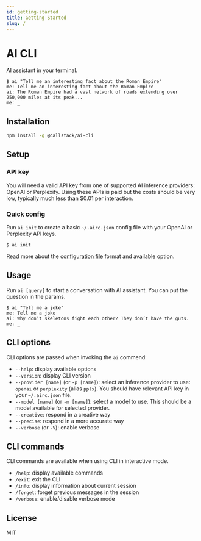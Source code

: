 ```yaml
---
id: getting-started
title: Getting Started
slug: /
---
```


# AI CLI

AI assistant in your terminal.

```shell-session
$ ai "Tell me an interesting fact about the Roman Empire"
me: Tell me an interesting fact about the Roman Empire
ai: The Roman Empire had a vast network of roads extending over 250,000 miles at its peak...
me: _
```

## Installation

```sh
npm install -g @callstack/ai-cli
```

## Setup

### API key

You will need a valid API key from one of supported AI inference providers: OpenAI or Perplexity. Using these APIs is paid but the costs should be very low, typically much less than $0.01 per interaction.

### Quick config

Run `ai init` to create a basic `~/.airc.json` config file with your OpenAI or Perplexity API keys.

```shell-session
$ ai init
```

Read more about the [configuration file](config-file) format and available option.

## Usage

Run `ai [query]` to start a conversation with AI assistant. You can put the question in the params.

```shell-session
$ ai "Tell me a joke"
me: Tell me a joke
ai: Why don’t skeletons fight each other? They don’t have the guts.
me: _
```

## CLI options

CLI options are passed when invoking the `ai` commend:

- `--help`: display available options
- `--version`: display CLI version
- `--provider [name]` (or `-p [name]`): select an inference provider to use: `openai` or `perplexity` (alias `pplx`). You should have relevant API key in your `~/.airc.json` file.
- `--model [name]` (or `-m [name]`): select a model to use. This should be a model available for selected provider.
- `--creative`: respond in a creative way
- `--precise`: respond in a more accurate way
- `--verbose` (or `-V`): enable verbose

## CLI commands

CLI commands are available when using CLI in interactive mode.

- `/help`: display available commands
- `/exit`: exit the CLI
- `/info`: display information about current session
- `/forget`: forget previous messages in the session
- `/verbose`: enable/disable verbose mode

## License

MIT
